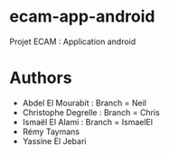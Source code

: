 # ecam-app-android
Projet ECAM : Application android
# Authors
* Abdel El Mourabit : Branch = Neil
* Christophe Degrelle : Branch = Chris
* Ismaël El Alami : Branch = IsmaelEl
* Rémy Taymans
* Yassine El Jebari

